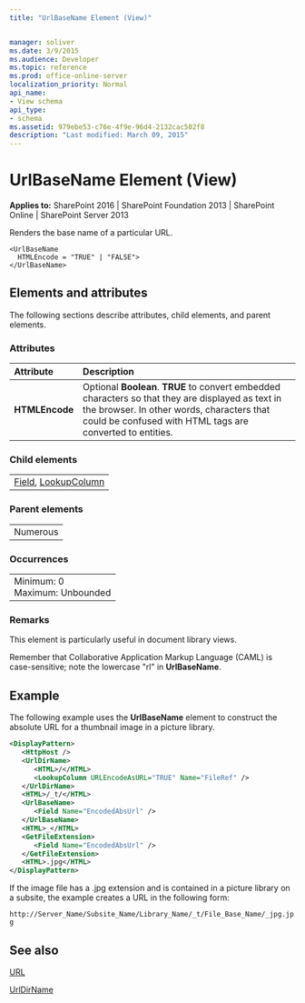 ```yaml
---
title: "UrlBaseName Element (View)"


manager: soliver
ms.date: 3/9/2015
ms.audience: Developer
ms.topic: reference
ms.prod: office-online-server
localization_priority: Normal
api_name:
- View schema
api_type:
- schema
ms.assetid: 979ebe53-c76e-4f9e-96d4-2132cac502f8
description: "Last modified: March 09, 2015"
---
```


# UrlBaseName Element (View)

 
  
 **Applies to:** SharePoint 2016 | SharePoint Foundation 2013 | SharePoint Online | SharePoint Server 2013
  
Renders the base name of a particular URL.
  
```
<UrlBaseName
  HTMLEncode = "TRUE" | "FALSE">
</UrlBaseName>
```
## Elements and attributes

The following sections describe attributes, child elements, and parent elements.

### Attributes


|**Attribute**|**Description**|
|:-----|:-----|
|**HTMLEncode** <br/> |Optional **Boolean**. **TRUE** to convert embedded characters so that they are displayed as text in the browser. In other words, characters that could be confused with HTML tags are converted to entities.  <br/> |
   
### Child elements

||
|:-----|
|[Field](field-element-view.md), [LookupColumn](lookupcolumn-element-view.md)|
   
### Parent elements

||
|:-----|
|Numerous |
   
### Occurrences

||
|:-----|
|Minimum: 0  <br/> Maximum: Unbounded  <br/> |
   
### Remarks

This element is particularly useful in document library views.
  
Remember that Collaborative Application Markup Language (CAML) is case-sensitive; note the lowercase "rl" in **UrlBaseName**.
  
## Example

The following example uses the **UrlBaseName** element to construct the absolute URL for a thumbnail image in a picture library. 
  
```XML
<DisplayPattern>
   <HttpHost />
   <UrlDirName>
      <HTML>/</HTML>
      <LookupColumn URLEncodeAsURL="TRUE" Name="FileRef" />
   </UrlDirName>
   <HTML>/_t/</HTML>
   <UrlBaseName>
      <Field Name="EncodedAbsUrl" />
   </UrlBaseName>
   <HTML>_</HTML>
   <GetFileExtension>
      <Field Name="EncodedAbsUrl" />
   </GetFileExtension>
   <HTML>.jpg</HTML>
</DisplayPattern>
```

If the image file has a .jpg extension and is contained in a picture library on a subsite, the example creates a URL in the following form:
  
 `http://Server_Name/Subsite_Name/Library_Name/_t/File_Base_Name/_jpg.jpg`
  
## See also



[URL](url-element-view.md)
  
[UrlDirName](urldirname-element-view.md)

